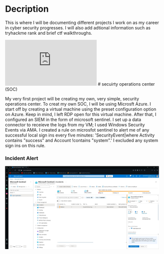 # Decription
This is where I will be documenting different projects I work on as my career in cyber security progresses. I will also add adtional information such as tryhackme rank and brief ctf walkthroughs.
<iframe src="https://tryhackme.com/api/v2/badges/public-profile?userPublicId=3429207" style='border:none;'></iframe>
# secuirty operations center (SOC)

My very first project will be creating my own, very simple, security operations center. To creat my own SOC, I will be using Microsft Azure. I start off by creating a virtual machine using the preset configuration option on Azure. Keep in mind, I left RDP open for this virtual machine. After that, I configured an SIEM in the form of microsoft sentinel. I set up a data connector to receieve the logs from my VM; I used Windows Security Events via AMA. I created a rule on microsfot sentinel to alert me of any successful local sign ins every five minutes: 'SecurityEvent|where Activity contains "success" and Account !contains "system".' I excluded any system sign ins on this rule.
### Incident Alert
![Sentinel Alert](https://github.com/fgarz1/fgarz1.github.io/blob/main/Sentinel%20Alert.jpg)
